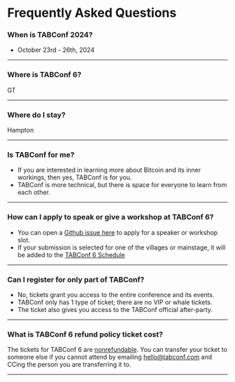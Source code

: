 # Frequently Asked Questions

### When is TABConf 2024?
- October 23rd - 26th, 2024

*** 

### Where is TABConf 6?
 
GT

*** 

### Where do I stay?
 
Hampton 

*** 

### Is TABConf for me?
 
- If you are interested in learning more about Bitcoin and its inner workings, then yes, TABConf is for you. 
- TABConf is more technical, but there is space for everyone to learn from each other.

*** 

### How can I apply to speak or give a workshop at TABConf 6?
 
- You can open a [Github issue here](https://github.com/TABConf/6.tabconf.com/issues) to apply for a speaker or workshop slot.
- If your submission is selected for one of the villages or mainstage, it will be added to the [TABConf 6 Schedule](https://github.com/orgs/TABConf/projects/4)

*** 

### Can I register for only part of TABConf?
 
- No, tickets grant you access to the entire conference and its events.
- TABConf only has 1 type of ticket; there are no VIP or whale tickets. 
- The ticket also gives you access to the TABConf official after-party. 

*** 

### What is TABConf 6 refund policy ticket cost?

The tickets for TABConf 6 are <u>nonrefundable</u>. You can transfer your ticket to someone else if you cannot attend by emailing hello@tabconf.com and CCing the person you are transferring it to.

*** 
